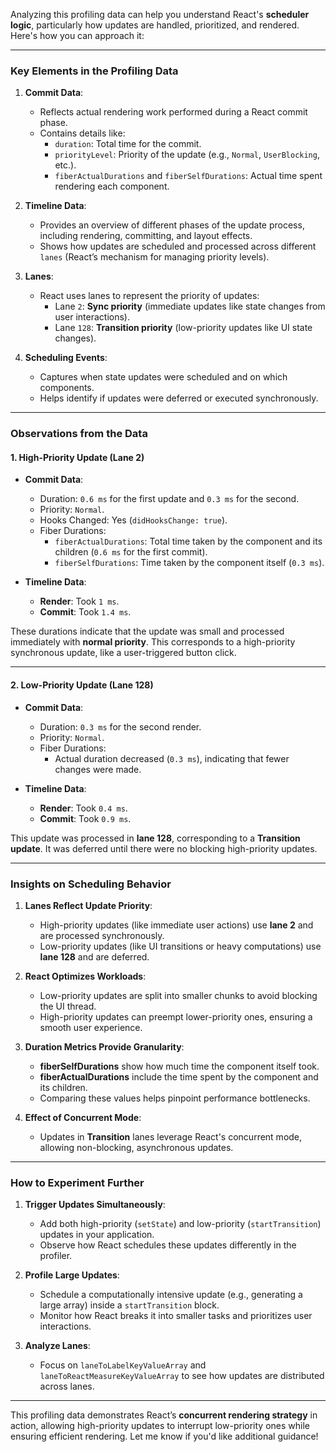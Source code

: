 Analyzing this profiling data can help you understand React's **scheduler logic**, particularly how updates are handled, prioritized, and rendered. Here's how you can approach it:

---

### Key Elements in the Profiling Data

1. **Commit Data**:

   - Reflects actual rendering work performed during a React commit phase.
   - Contains details like:
     - `duration`: Total time for the commit.
     - `priorityLevel`: Priority of the update (e.g., `Normal`, `UserBlocking`, etc.).
     - `fiberActualDurations` and `fiberSelfDurations`: Actual time spent rendering each component.

2. **Timeline Data**:

   - Provides an overview of different phases of the update process, including rendering, committing, and layout effects.
   - Shows how updates are scheduled and processed across different `lanes` (React’s mechanism for managing priority levels).

3. **Lanes**:

   - React uses lanes to represent the priority of updates:
     - Lane `2`: **Sync priority** (immediate updates like state changes from user interactions).
     - Lane `128`: **Transition priority** (low-priority updates like UI state changes).

4. **Scheduling Events**:
   - Captures when state updates were scheduled and on which components.
   - Helps identify if updates were deferred or executed synchronously.

---

### Observations from the Data

#### **1. High-Priority Update (Lane 2)**

- **Commit Data**:

  - Duration: `0.6 ms` for the first update and `0.3 ms` for the second.
  - Priority: `Normal`.
  - Hooks Changed: Yes (`didHooksChange: true`).
  - Fiber Durations:
    - `fiberActualDurations`: Total time taken by the component and its children (`0.6 ms` for the first commit).
    - `fiberSelfDurations`: Time taken by the component itself (`0.3 ms`).

- **Timeline Data**:
  - **Render**: Took `1 ms`.
  - **Commit**: Took `1.4 ms`.

These durations indicate that the update was small and processed immediately with **normal priority**. This corresponds to a high-priority synchronous update, like a user-triggered button click.

---

#### **2. Low-Priority Update (Lane 128)**

- **Commit Data**:

  - Duration: `0.3 ms` for the second render.
  - Priority: `Normal`.
  - Fiber Durations:
    - Actual duration decreased (`0.3 ms`), indicating that fewer changes were made.

- **Timeline Data**:
  - **Render**: Took `0.4 ms`.
  - **Commit**: Took `0.9 ms`.

This update was processed in **lane 128**, corresponding to a **Transition update**. It was deferred until there were no blocking high-priority updates.

---

### Insights on Scheduling Behavior

1. **Lanes Reflect Update Priority**:

   - High-priority updates (like immediate user actions) use **lane 2** and are processed synchronously.
   - Low-priority updates (like UI transitions or heavy computations) use **lane 128** and are deferred.

2. **React Optimizes Workloads**:

   - Low-priority updates are split into smaller chunks to avoid blocking the UI thread.
   - High-priority updates can preempt lower-priority ones, ensuring a smooth user experience.

3. **Duration Metrics Provide Granularity**:

   - **fiberSelfDurations** show how much time the component itself took.
   - **fiberActualDurations** include the time spent by the component and its children.
   - Comparing these values helps pinpoint performance bottlenecks.

4. **Effect of Concurrent Mode**:
   - Updates in **Transition** lanes leverage React's concurrent mode, allowing non-blocking, asynchronous updates.

---

### How to Experiment Further

1. **Trigger Updates Simultaneously**:

   - Add both high-priority (`setState`) and low-priority (`startTransition`) updates in your application.
   - Observe how React schedules these updates differently in the profiler.

2. **Profile Large Updates**:

   - Schedule a computationally intensive update (e.g., generating a large array) inside a `startTransition` block.
   - Monitor how React breaks it into smaller tasks and prioritizes user interactions.

3. **Analyze Lanes**:
   - Focus on `laneToLabelKeyValueArray` and `laneToReactMeasureKeyValueArray` to see how updates are distributed across lanes.

---

This profiling data demonstrates React’s **concurrent rendering strategy** in action, allowing high-priority updates to interrupt low-priority ones while ensuring efficient rendering. Let me know if you'd like additional guidance!
